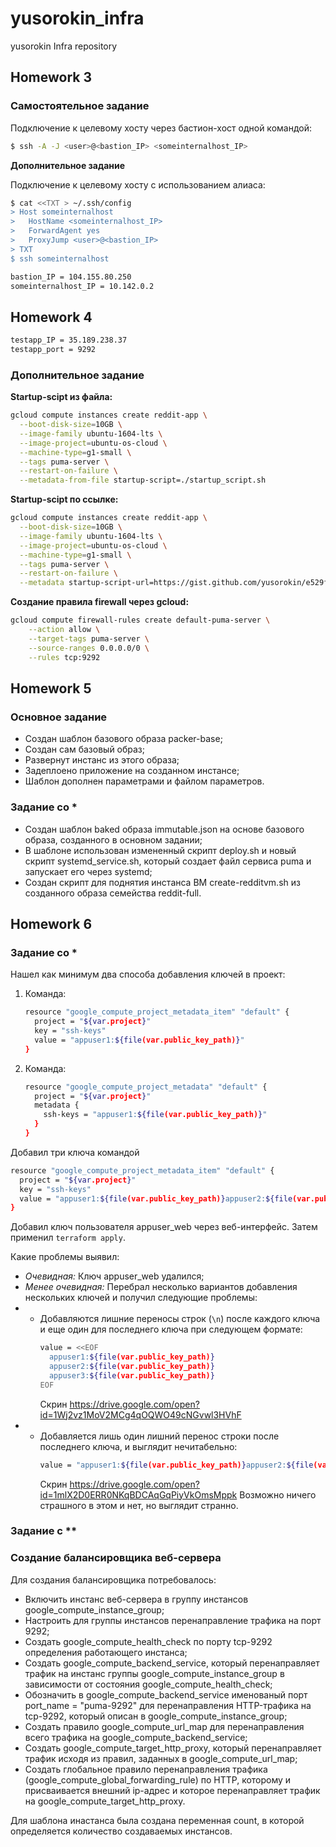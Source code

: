# yusorokin_infra

yusorokin Infra repository


## Homework 3
### Самостоятельное задание
Подключение к целевому хосту через бастион-хост одной командой:
```sh
$ ssh -A -J <user>@<bastion_IP> <someinternalhost_IP>
```

**Дополнительное задание**

Подключение к целевому хосту с использованием алиаса:
```sh
$ cat <<TXT > ~/.ssh/config
> Host someinternalhost
>   HostName <someinternalhost_IP>
>   ForwardAgent yes
>   ProxyJump <user>@<bastion_IP>
> TXT
$ ssh someinternalhost
```
```sh
bastion_IP = 104.155.80.250
someinternalhost_IP = 10.142.0.2
```

## Homework 4
```sh
testapp_IP = 35.189.238.37
testapp_port = 9292
```

### Дополнительное задание

**Startup-scipt из файла:**

```sh
gcloud compute instances create reddit-app \
  --boot-disk-size=10GB \
  --image-family ubuntu-1604-lts \
  --image-project=ubuntu-os-cloud \
  --machine-type=g1-small \
  --tags puma-server \
  --restart-on-failure \
  --metadata-from-file startup-script=./startup_script.sh
```

**Startup-scipt по ссылке:**

```sh
gcloud compute instances create reddit-app \
  --boot-disk-size=10GB \
  --image-family ubuntu-1604-lts \
  --image-project=ubuntu-os-cloud \
  --machine-type=g1-small \
  --tags puma-server \
  --restart-on-failure \
  --metadata startup-script-url=https://gist.github.com/yusorokin/e529f16590f13b28106aaa1ea29d3ee4/raw/48acffb1c4e75df64a86c4e430974ca4fe01a95f/startup_script.sh
```

**Создание правила firewall через gcloud:**

```sh
gcloud compute firewall-rules create default-puma-server \
    --action allow \
    --target-tags puma-server \
    --source-ranges 0.0.0.0/0 \
    --rules tcp:9292
```

## Homework 5

### Основное задание
* Создан шаблон базового образа packer-base;
* Создан сам базовый образ;
* Развернут инстанс из этого образа;
* Задеплоено приложение на созданном инстансе;
* Шаблон дополнен параметрами и файлом параметров.

### Задание со *
* Создан шаблон baked образа immutable.json на основе базового образа, созданного в основном задании;
* В шаблоне использован измененный скрипт deploy.sh и новый скрипт systemd_service.sh, который создает файл сервиса puma и запускает его через systemd;
* Создан скрипт для поднятия инстанса ВМ create-redditvm.sh из созданного образа семейства reddit-full.


## Homework 6

### Задание со *
Нашел как минимум два способа добавления ключей в проект:
1. Команда:
    ```sh
    resource "google_compute_project_metadata_item" "default" {
      project = "${var.project}"
      key = "ssh-keys"
      value = "appuser1:${file(var.public_key_path)}"
    }
    ```
2. Команда:
    ```sh
    resource "google_compute_project_metadata" "default" {
      project = "${var.project}"
      metadata {
        ssh-keys = "appuser1:${file(var.public_key_path)}"
      }
    }
    ```

Добавил три ключа командой
```sh
resource "google_compute_project_metadata_item" "default" {
  project = "${var.project}"
  key = "ssh-keys"
  value = "appuser1:${file(var.public_key_path)}appuser2:${file(var.public_key_path)}appuser3:${file(var.public_key_path)}"
}
```

Добавил ключ пользователя appuser_web через веб-интерфейс. Затем применил `terraform apply`.

Какие проблемы выявил:
* *Очевидная:* Ключ appuser_web удалился;
* *Менее очевидная:* Перебрал несколько вариантов добавления нескольких ключей и получил следующие проблемы:
* * Добавляются лишние переносы строк (`\n`) после каждого ключа и еще один для последнего ключа при следующем формате:
    ```sh
    value = <<EOF
      appuser1:${file(var.public_key_path)}
      appuser2:${file(var.public_key_path)}
      appuser3:${file(var.public_key_path)}
    EOF
    ```
    Скрин https://drive.google.com/open?id=1Wj2vz1MoV2MCg4qOQWO49cNGvwl3HVhF
* * Добавляется лишь один лишний перенос строки после последнего ключа, и выглядит нечитабельно:
    ```sh
    value = "appuser1:${file(var.public_key_path)}appuser2:${file(var.public_key_path)}appuser3:${file(var.public_key_path)}"
    ```
    Скрин https://drive.google.com/open?id=1mlX2D0ERR0NKqBDCAqGqPiyVkOmsMppk
  Возможно ничего страшного в этом и нет, но выглядит странно.

### Задание с **

### Создание балансировщика веб-сервера

Для создания балансировщика потребовалось:
* Включить инстанс веб-сервера в группу инстансов google_compute_instance_group;
* Настроить для группы инстансов перенаправление трафика на порт 9292;
* Создать google_compute_health_check по порту tcp-9292 определения работающего инстанса;
* Создать google_compute_backend_service, который перенаправляет трафик на инстанс группы google_compute_instance_group в зависимости от состояния google_compute_health_check;
* Обозначить в google_compute_backend_service именованый порт port_name = "puma-9292" для перенаправления HTTP-трафика на tcp-9292, который описан в google_compute_instance_group;
* Создать правило google_compute_url_map для перенаправления всего трафика на google_compute_backend_service;
* Создать google_compute_target_http_proxy, который перенаправляет трафик исходя из правил, заданных в google_compute_url_map;
* Создать глобальное правило перенаправления трафика (google_compute_global_forwarding_rule) по HTTP, которому и присваивается внешний ip-адрес и которое перенаправляет трафик на google_compute_target_http_proxy.

Для шаблона инастанса была создана переменная count, в которой определяется количество создаваемых инстансов.
